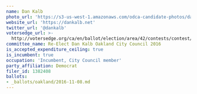 ```yaml
---
name: Dan Kalb
photo_url: 'https://s3-us-west-1.amazonaws.com/odca-candidate-photos/dan-kalb2.png'
website_url: 'https://dankalb.net'
twitter_url: '@dankalb'
votersedge_url: >-
  http://votersedge.org/ca/en/ballot/election/area/42/contests/contest/13235/candidate/130756?&county=Alameda%20County&election_authority_id=1
committee_name: Re-Elect Dan Kalb Oakland City Council 2016
is_accepted_expenditure_ceiling: true
is_incumbent: true
occupation: 'Incumbent, City Council member'
party_affiliation: Democrat
filer_id: 1382408
ballots:
- _ballots/oakland/2016-11-08.md
---
```

